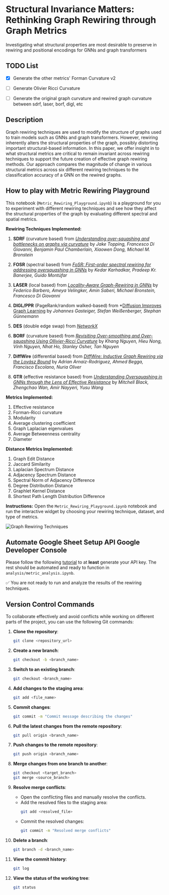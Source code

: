 # Structural Invariance Matters: Rethinking Graph Rewiring through Graph Metrics

Investigating what structural properties are most desirable to preserve in rewiring and positional encodings for GNNs and graph transformers


## TODO List
- [x] Generate the other metrics' Forman Curvature v2
- [ ] Generate Olivier Ricci Curvature
- [ ] Generate the original graph curvature and rewired graph curvature between sdrf, laser, borf, digl, etc


## Description

Graph rewiring techniques are used to modify the structure of graphs used to train models such as GNNs and graph transformers. However, rewiring inherently alters the structural properties of the graph, possibly distorting important structural-based information. In this paper, we offer insight in to what structural metrics are critical to remain invariant across rewiring techniques to support the future creation of effective graph rewiring methods. Our approach compares the magnitude of change in various structural metrics across six different rewiring techniques to the classification accuracy of a GNN on the rewired graphs. 

## How to play with Metric Rewiring Playground

This notebook (`Metric_Rewiring_Playground.ipynb`) is a playground for you to experiment with different rewiring techniques and see how they affect the structural properties of the graph by evaluating different spectral and spatial metrics.

**Rewiring Techniques Implemented:**
1. **SDRF** (curvature based) from *[Understanding over-squashing and bottlenecks on graphs via curvature](https://arxiv.org/abs/2111.14522)* by *Jake Topping, Francesco Di Giovanni, Benjamin Paul Chamberlain, Xiaowen Dong, Michael M. Bronstein*
2. **FOSR** (spectral based) from *[FoSR: First-order spectral rewiring for addressing oversquashing in GNNs](https://arxiv.org/abs/2210.11790)* by *Kedar Karhadkar, Pradeep Kr. Banerjee, Guido Montúfar*
3. **LASER** (local based) from *[Locality-Aware Graph-Rewiring in GNNs](https://arxiv.org/abs/2310.01668)* by *Federico Barbero, Ameya Velingker, Amin Saberi, Michael Bronstein, Francesco Di Giovanni*

4. **DIGL/PPR** (PageRank/random walked-based) from *[Diffusion Improves Graph Learning](https://arxiv.org/abs/1911.05485) by *Johannes Gasteiger, Stefan Weißenberger, Stephan Günnemann*
5. **DES** (double edge swap) from *[NetworkX](https://networkx.org/documentation/stable/reference/algorithms/generated/networkx.algorithms.swap.double_edge_swap.html)*
6. **BORF** (curvature based) from *[Revisiting Over-smoothing and Over-squashing Using Ollivier-Ricci Curvature](https://arxiv.org/abs/2211.15779)* by *Khang Nguyen, Hieu Nong, Vinh Nguyen, Nhat Ho, Stanley Osher, Tan Nguyen*
7. **DiffWire** (differential based) from *[DiffWire: Inductive Graph Rewiring via the Lovász Bound](https://arxiv.org/abs/2206.07369)* by *Adrian Arnaiz-Rodriguez, Ahmed Begga, Francisco Escolano, Nuria Oliver*
8. **GTR** (effective resistance based) from *[Understanding Oversquashing in GNNs through the Lens of Effective Resistance](https://arxiv.org/abs/2302.06835)* by *Mitchell Black, Zhengchao Wan, Amir Nayyeri, Yusu Wang*

**Metrics Implemented:**
1. Effective resistance
2. Forman-Ricci curvature
3. Modularity
4. Average clustering coefficient
5. Graph Laplacian eigenvalues
6. Average Betweenness centrality
7. Diameter

**Distance Metrics Implemented:**
1. Graph Edit Distance
2. Jaccard Similarity
3. Laplacian Spectrum Distance
4. Adjacency Spectrum Distance
5. Spectral Norm of Adjacency Difference
6. Degree Distribution Distance
7. Graphlet Kernel Distance
8. Shortest Path Length Distribution Difference

**Instructions:**
Open the `Metric_Rewiring_Playground.ipynb` notebook and run the interactive widget by choosing your rewiring technique, dataset, and type of metrics.

![Graph Rewiring Techniques](images/interactive_widget.png)

## Automate Google Sheet Setup API Google Developer Console

Please follow the following [tutorial](https://www.geeksforgeeks.org/how-to-automate-google-sheets-with-python/) to at **least** generate your API key. The rest should be automated and ready to function in `analysis/metric_analysis.ipynb`.

✅ You are not ready to run and analyze the results of the rewiring techniques.

## Version Control Commands

To collaborate effectively and avoid conflicts while working on different parts of the project, you can use the following Git commands:

1. **Clone the repository**:
    ```sh
    git clone <repository_url>
    ```

2. **Create a new branch**:
    ```sh
    git checkout -b <branch_name>
    ```

3. **Switch to an existing branch**:
    ```sh
    git checkout <branch_name>
    ```

4. **Add changes to the staging area**:
    ```sh
    git add <file_name>
    ```

5. **Commit changes**:
    ```sh
    git commit -m "Commit message describing the changes"
    ```

6. **Pull the latest changes from the remote repository**:
    ```sh
    git pull origin <branch_name>
    ```

7. **Push changes to the remote repository**:
    ```sh
    git push origin <branch_name>
    ```

8. **Merge changes from one branch to another**:
    ```sh
    git checkout <target_branch>
    git merge <source_branch>
    ```

9. **Resolve merge conflicts**:
    - Open the conflicting files and manually resolve the conflicts.
    - Add the resolved files to the staging area:
      ```sh
      git add <resolved_file>
      ```
    - Commit the resolved changes:
      ```sh
      git commit -m "Resolved merge conflicts"
      ```

10. **Delete a branch**:
     ```sh
     git branch -d <branch_name>
     ```

11. **View the commit history**:
     ```sh
     git log
     ```
12. **View the status of the working tree**:
     ```sh
     git status
     ```
